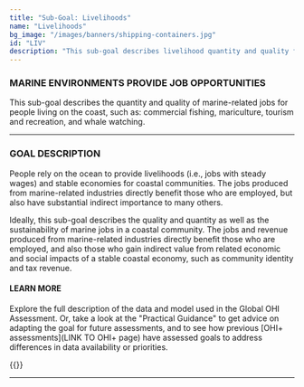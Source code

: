 ```yaml
---
title: "Sub-Goal: Livelihoods"
name: "Livelihoods"
bg_image: "/images/banners/shipping-containers.jpg"
id: "LIV"
description: "This sub-goal describes livelihood quantity and quality for people living on the coast. Livelihoods includes the number of jobs and the per capita average annual wages."
---
```


### MARINE ENVIRONMENTS PROVIDE JOB OPPORTUNITIES

This sub-goal describes the quantity and quality of marine-related jobs for people living on the coast, such as: commercial fishing, mariculture, tourism and recreation, and whale watching. 


----

### GOAL DESCRIPTION

People rely on the ocean to provide livelihoods (i.e., jobs with steady wages) and stable economies for coastal communities.  The jobs produced from marine-related industries directly benefit those who are employed, but also have substantial indirect importance to many others.  

Ideally, this sub-goal describes the quality and quantity as well as the sustainability of marine jobs in a coastal community. The jobs and revenue produced from marine-related industries directly benefit those who are employed, and also those who gain indirect value from related economic and social impacts of a stable coastal economy, such as community identity and tax revenue. 


#### LEARN MORE
Explore the full description of the data and model used in the Global OHI Assessment. Or, take a look at the "Practical Guidance" to get advice on adapting the goal for future assessments, and to see how previous [OHI+ assessments](LINK TO OHI+ page) have assessed goals to address differences in data availability or priorities.

{{<buttons left_text="OHI Model" left_link="https://ohi-science.org/ohiprep_v2020/globalprep/methods_doc/v2020/Supplement.html#672_livelihoods_(subgoal_of_livelihoods_and_economies)" right_text="Practical Guidance" right_link="/goals/guidance/livelihoods" left_icon="/images/misc/microscope-icon.svg" right_icon="/images/misc/directions-icon.svg">}}

----
